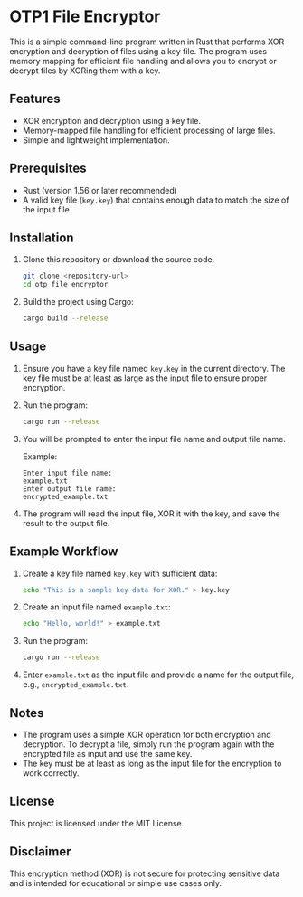 

# OTP1 File Encryptor

This is a simple command-line program written in Rust that performs XOR encryption and decryption of files using a key file. The program uses memory mapping for efficient file handling and allows you to encrypt or decrypt files by XORing them with a key.

## Features
- XOR encryption and decryption using a key file.
- Memory-mapped file handling for efficient processing of large files.
- Simple and lightweight implementation.

## Prerequisites
- Rust (version 1.56 or later recommended)
- A valid key file (`key.key`) that contains enough data to match the size of the input file.

## Installation
1. Clone this repository or download the source code.
   ```sh
   git clone <repository-url>
   cd otp_file_encryptor
   ```

2. Build the project using Cargo:
   ```sh
   cargo build --release
   ```

## Usage
1. Ensure you have a key file named `key.key` in the current directory. The key file must be at least as large as the input file to ensure proper encryption.

2. Run the program:
   ```sh
   cargo run --release
   ```

3. You will be prompted to enter the input file name and output file name.

   Example:
   ```
   Enter input file name:
   example.txt
   Enter output file name:
   encrypted_example.txt
   ```

4. The program will read the input file, XOR it with the key, and save the result to the output file.

## Example Workflow
1. Create a key file named `key.key` with sufficient data:
   ```sh
   echo "This is a sample key data for XOR." > key.key
   ```

2. Create an input file named `example.txt`:
   ```sh
   echo "Hello, world!" > example.txt
   ```

3. Run the program:
   ```sh
   cargo run --release
   ```

4. Enter `example.txt` as the input file and provide a name for the output file, e.g., `encrypted_example.txt`.

## Notes
- The program uses a simple XOR operation for both encryption and decryption. To decrypt a file, simply run the program again with the encrypted file as input and use the same key.
- The key must be at least as long as the input file for the encryption to work correctly.

## License
This project is licensed under the MIT License.

## Disclaimer
This encryption method (XOR) is not secure for protecting sensitive data and is intended for educational or simple use cases only.

